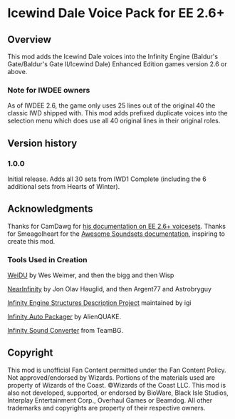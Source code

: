 # Icewind Dale Voice Pack for EE 2.6+

## Overview
This mod adds the Icewind Dale voices into the Infinity Engine (Baldur's Gate/Baldur's Gate II/Icewind Dale) Enhanced Edition games version 2.6 or above.

### Note for IWDEE owners
As of IWDEE 2.6, the game only uses 25 lines out of the original 40 the classic IWD shipped with. This mod adds prefixed duplicate voices into the selection menu which does use all 40 original lines in their original roles.

## Version history
### 1.0.0
Initial release.
Adds all 30 sets from IWD1 Complete (including the 6 additional sets from Hearts of Winter).

## Acknowledgments
Thanks for CamDawg for [his documentation on EE 2.6+ voicesets](https://github.com/Gibberlings3/EE_soundset_tool).
Thanks for Smeagolheart for the [Awesome Soundsets documentation](https://forums.beamdog.com/discussion/38319/mods-awesome-soundsets-mods-master-thread-custom-soundsets-for-bgee-bg2ee-and-iwdee/p1), inspiring to create this mod.

### Tools Used in Creation
[WeiDU](http://www.weidu.org) by Wes Weimer, and then the bigg and then Wisp

[NearInfinity](https://github.com/NearInfinityBrowser/NearInfinity) by Jon Olav Hauglid, and then Argent77 and Astrobryguy

[Infinity Engine Structures Description Project](http://iesdp.gibberlings3.net) maintained by igi

[Infinity Auto Packager](https://www.gibberlings3.net/forums/topic/31131-infinity-auto-packager-automatically-generate-mod-packages-when-you-publish-a-release) by AlienQUAKE.

[Infinity Sound Converter](http://www.baldursgatemods.com/forums/index.php?action=downloads;sa=view;down=99) from TeamBG.

## Copyright
This mod is unofficial Fan Content permitted under the Fan Content Policy. Not approved/endorsed by Wizards. Portions of the materials used are property of Wizards of the Coast. ©Wizards of the Coast LLC. This mod is also not developed, supported, or endorsed by BioWare, Black Isle Studios, Interplay Entertainment Corp., Overhaul Games or Beamdog. All other trademarks and copyrights are property of their respective owners.
